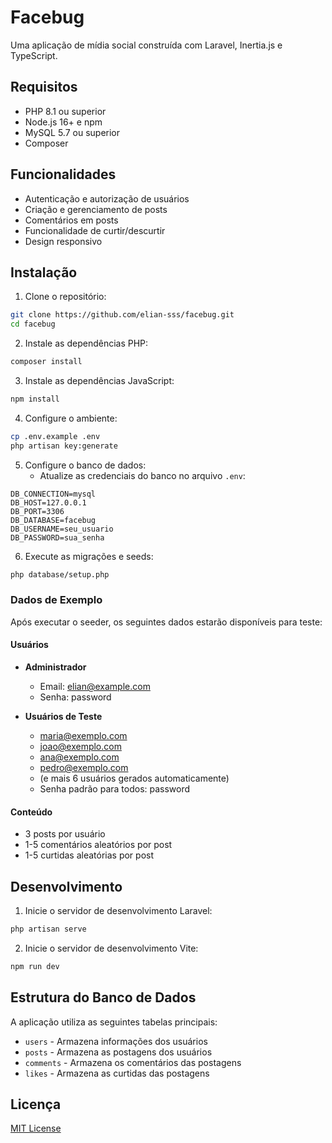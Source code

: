 # Facebug

Uma aplicação de mídia social construída com Laravel, Inertia.js e TypeScript.

## Requisitos

- PHP 8.1 ou superior
- Node.js 16+ e npm
- MySQL 5.7 ou superior
- Composer

## Funcionalidades

- Autenticação e autorização de usuários
- Criação e gerenciamento de posts
- Comentários em posts
- Funcionalidade de curtir/descurtir
- Design responsivo

## Instalação

1. Clone o repositório:
```bash
git clone https://github.com/elian-sss/facebug.git
cd facebug
```

2. Instale as dependências PHP:
```bash
composer install
```

3. Instale as dependências JavaScript:
```bash
npm install
```

4. Configure o ambiente:
```bash
cp .env.example .env
php artisan key:generate
```

5. Configure o banco de dados:
   - Atualize as credenciais do banco no arquivo `.env`:
```env
DB_CONNECTION=mysql
DB_HOST=127.0.0.1
DB_PORT=3306
DB_DATABASE=facebug
DB_USERNAME=seu_usuario
DB_PASSWORD=sua_senha
```

6. Execute as migrações e seeds:
```bash
php database/setup.php
```

### Dados de Exemplo

Após executar o seeder, os seguintes dados estarão disponíveis para teste:

#### Usuários
- **Administrador**
  - Email: elian@example.com
  - Senha: password

- **Usuários de Teste**
  - maria@exemplo.com
  - joao@exemplo.com
  - ana@exemplo.com
  - pedro@exemplo.com
  - (e mais 6 usuários gerados automaticamente)
  - Senha padrão para todos: password

#### Conteúdo
- 3 posts por usuário
- 1-5 comentários aleatórios por post
- 1-5 curtidas aleatórias por post

## Desenvolvimento

1. Inicie o servidor de desenvolvimento Laravel:
```bash
php artisan serve
```

2. Inicie o servidor de desenvolvimento Vite:
```bash
npm run dev
```

## Estrutura do Banco de Dados

A aplicação utiliza as seguintes tabelas principais:

- `users` - Armazena informações dos usuários
- `posts` - Armazena as postagens dos usuários
- `comments` - Armazena os comentários das postagens
- `likes` - Armazena as curtidas das postagens

## Licença

[MIT License](LICENSE)
